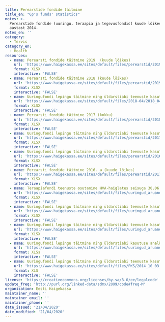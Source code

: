 ```yaml
---
title: Perearstide fondide täitmine
title_en: "Gp's funds' statistics"
notes: >-
  Perearstide fondide (uuringu, teraapia ja tegevusfondid) kuude lõikes alates
  aastast 2014.
notes_en: ''
category: 
  - Tervis
category_en:
  - Health
resources:
  - name: Perearsti fondide täitmine 2019  (kuude lõikes)
    url: 'https://www.haigekassa.ee/sites/default/files/perearstid/2019_12_16_PA_fondid_kodulehele.xlsx'
    format: XLSX
    interactive: 'FALSE'
  - name: Perearsti fondide täitmine 2018 (kuude lõikes)
    url: 'https://www.haigekassa.ee/sites/default/files/perearstid/2019_01_21_PA_fondid_kodulehele.xlsx'
    format: XLSX
    interactive: 'FALSE'
  - name: Uuringufondi lepingu täitmine ning üldarstiabi teenuste kasutuse analüüs 2017
    url: 'https://www.haigekassa.ee/sites/default/files/2018-04/2018_04_17_UF_kodulehele_AASTA.xlsx'
    format: XLSX
    interactive: 'FALSE'
  - name: Perearsti fondide täitmine 2017 (kokku)
    url: 'https://www.haigekassa.ee/sites/default/files/perearstid/2018_01_19_PA_fondid_kodulehele.xlsx'
    format: XLSX
    interactive: 'FALSE'
  - name: Uuringufondi lepingu täitmine ning üldarstiabi teenuste kasutuse analüüs 2016
    url: 'https://www.haigekassa.ee/sites/default/files/perearstid/2017_04_26_uf_kodulehele_aasta.xlsx'
    format: XLSX
    interactive: 'FALSE'
  - name: Uuringufondi lepingu täitmine ning üldarstiabi teenuste kasutuse analüüs 2016 I pa
    url: 'https://www.haigekassa.ee/sites/default/files/perearstid/2016_10_14_uf_kodulehele_i_pa.xlsx'
    format: XLSX
    interactive: 'FALSE'
  - name: Perearsti fondide täitmine 2016. a (kuude lõikes)
    url: 'https://www.haigekassa.ee/sites/default/files/perearstid/2017_01_20_pa_fondid_kodulehele.xlsx'
    format: XLSX
    interactive: 'FALSE'
  - name: Teraapiafondi teenuste osutamine HVA-haiglates seisuga 30.06.2016
    url: 'https://www.haigekassa.ee/sites/default/files/uuringud_aruanded/statistika/tf_hva_30-06-2016.xlsx'
    format: XLSX
    interactive: 'FALSE'
  - name: Uuringufondi lepingu täitmine ning üldarstiabi teenuste kasutuse analüüs 2015
    url: 'https://www.haigekassa.ee/sites/default/files/uuringud_aruanded/2016_04_26_uf_kodulehele.xlsx'
    format: XLSX
    interactive: 'FALSE'
  - name: Uuringufondi lepingu täitmine ning üldarstiabi teenuste kasutuse analüüs 2015 I pa
    url: 'https://www.haigekassa.ee/sites/default/files/uuringud_aruanded/2015_10_09_uf_kodulehele_3.xlsx'
    format: XLSX
    interactive: 'FALSE'
  - name: Uuringufondi lepingu täitmine ning üldarstiabi kasutuse analüüs 2014
    url: 'https://www.haigekassa.ee/sites/default/files/uuringud_aruanded/2014_10_04_uf_2014_analyys.xls'
    format: XLSs
    interactive: 'FALSE'
  - name: Uuringufondi lepingu täitmine ning üldarstiabi teenuste kasutuse analüüs 2014 I pa
    url: 'https://www.haigekassa.ee/sites/default/files/PKS/2014_10_03_uf_analyys_ipa2014_.xls'
    format: XLS
    interactive: 'FALSE'
license: 'https://creativecommons.org/licenses/by-sa/3.0/ee/legalcode'
update_freq: 'http://purl.org/linked-data/sdmx/2009/code#freq-M'
organization: Eesti Haigekassa
maintainer_name: ''
maintainer_email: ''
maintainer_phone: ''
date_issued: '21/04/2020'
date_modified: '21/04/2020'
---
```

